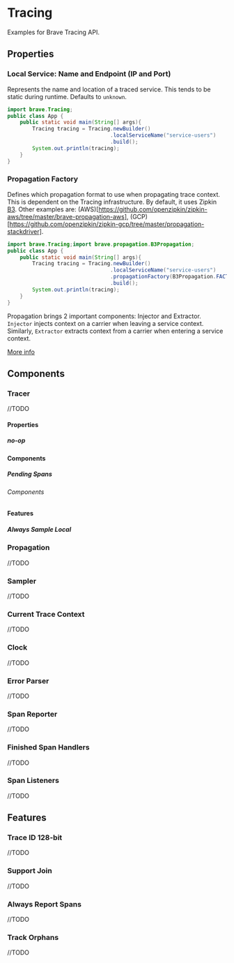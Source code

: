 # Tracing

Examples for Brave Tracing API. 

## Properties

### Local Service: Name and Endpoint (IP and Port)

Represents the name and location of a traced service. This tends to be static during runtime. Defaults to `unknown`. 

```java
import brave.Tracing;
public class App {
    public static void main(String[] args){
        Tracing tracing = Tracing.newBuilder()
                                 .localServiceName("service-users")
                                 .build();
        System.out.println(tracing);
    }
}
```

### Propagation Factory

Defines which propagation format to use when propagating trace context. This is dependent on the Tracing infrastructure. By default, it uses Zipkin [B3](https://github.com/openzipkin/b3-propagation). Other examples are: (AWS)[https://github.com/openzipkin/zipkin-aws/tree/master/brave-propagation-aws], (GCP)[https://github.com/openzipkin/zipkin-gcp/tree/master/propagation-stackdriver].

```java
import brave.Tracing;import brave.propagation.B3Propagation;
public class App {
    public static void main(String[] args){
        Tracing tracing = Tracing.newBuilder()
                                 .localServiceName("service-users")
                                 .propagationFactory(B3Propagation.FACTORY)
                                 .build();
        System.out.println(tracing);
    }
}
```

Propagation brings 2 important components: Injector and Extractor. `Injector` injects context on a carrier when leaving a service context. Similarly, `Extractor` extracts context from a carrier when entering a service context.

[More info](https://github.com/openzipkin/brave/tree/master/brave#propagation)

## Components

### Tracer

//TODO

#### Properties

##### no-op

#### Components

##### Pending Spans

###### Components

#### Features

##### Always Sample Local

### Propagation

//TODO

### Sampler

//TODO

### Current Trace Context

//TODO

### Clock

//TODO

### Error Parser

//TODO

### Span Reporter

//TODO

### Finished Span Handlers

//TODO

### Span Listeners

//TODO

## Features

### Trace ID 128-bit

//TODO

### Support Join

//TODO

### Always Report Spans

//TODO

### Track Orphans

//TODO